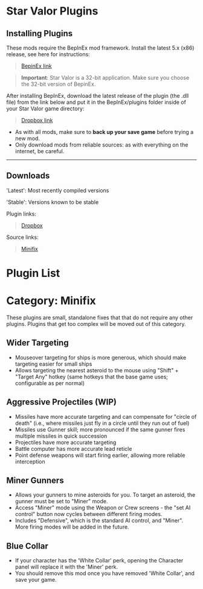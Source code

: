 Star Valor Plugins
===

Installing Plugins
---
These mods require the BepInEx mod framework.
Install the latest 5.x (x86) release, see here for instructions:
> [BepinEx link](https://docs.bepinex.dev/articles/user_guide/installation/index.html)

> **Important**: Star Valor is a 32-bit application. Make sure you choose the 32-bit version of BepinEx.

After installing BepInEx, download the latest release of the plugin (the .dll file) from the link below and put it in the BepInEx/plugins folder inside of your Star Valor game directory:
> [Dropbox link](https://www.dropbox.com/sh/bn4kfjyousemti0/AAAQMEH73Icp3-Yvi-WtwREZa?dl=0)

* As with all mods, make sure to **back up your save game** before trying a new mod.
* Only download mods from reliable sources: as with everything on the internet, be careful.

---

Downloads
---
'Latest': Most recently compiled versions

'Stable': Versions known to be stable

Plugin links:
> [Dropbox](https://www.dropbox.com/sh/bn4kfjyousemti0/AAAQMEH73Icp3-Yvi-WtwREZa?dl=0)

Source links:
> [Minifix](https://github.com/Technological-Singularity/Star-Valor---Minifix)

Plugin List
===

Category: Minifix
===

These plugins are small, standalone fixes that that do not require any other plugins. Plugins that get too complex will be moved out of this category.

Wider Targeting
---
* Mouseover targeting for ships is more generous, which should make targeting easier for small ships
* Allows targeting the nearest asteroid to the mouse using "Shift" + "Target Any" hotkey (same hotkeys that the base game uses; configurable as per normal)

Aggressive Projectiles (WIP)
---
* Missiles have more accurate targeting and can compensate for "circle of death" (i.e., where missiles just fly in a circle until they run out of fuel)
* Missiles use Gunner skill; more pronounced if the same gunner fires multiple missiles in quick succession
* Projectiles have more accurate targeting
* Battle computer has more accurate lead reticle
* Point defense weapons will start firing earlier, allowing more reliable interception

Miner Gunners
---
* Allows your gunners to mine asteroids for you. To target an asteroid, the gunner must be set to "Miner" mode. 
* Access "Miner" mode using the Weapon or Crew screens - the "set AI control" button now cycles between different firing modes.
* Includes "Defensive", which is the standard AI control, and "Miner". More firing modes will be added in the future.

Blue Collar
---
* If your character has the 'White Collar' perk, opening the Character panel will replace it with the 'Miner' perk.
* You should remove this mod once you have removed 'White Collar', and save your game.
